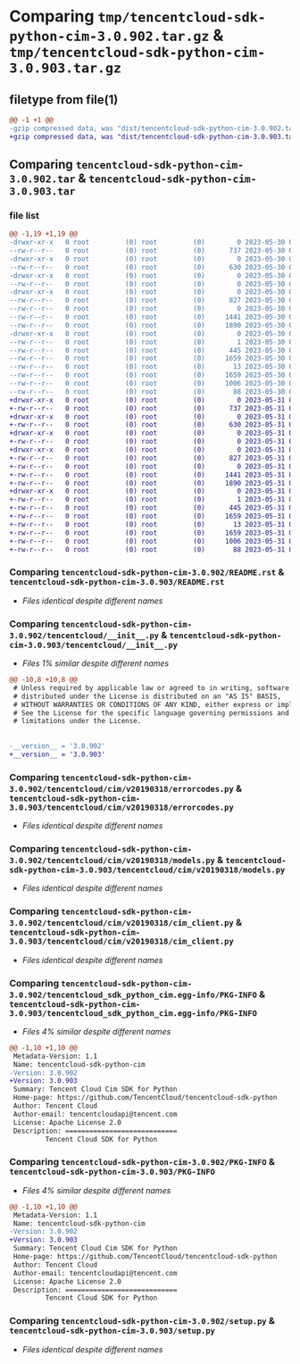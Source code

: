 # Comparing `tmp/tencentcloud-sdk-python-cim-3.0.902.tar.gz` & `tmp/tencentcloud-sdk-python-cim-3.0.903.tar.gz`

## filetype from file(1)

```diff
@@ -1 +1 @@
-gzip compressed data, was "dist/tencentcloud-sdk-python-cim-3.0.902.tar", last modified: Tue May 30 00:18:47 2023, max compression
+gzip compressed data, was "dist/tencentcloud-sdk-python-cim-3.0.903.tar", last modified: Wed May 31 02:06:56 2023, max compression
```

## Comparing `tencentcloud-sdk-python-cim-3.0.902.tar` & `tencentcloud-sdk-python-cim-3.0.903.tar`

### file list

```diff
@@ -1,19 +1,19 @@
-drwxr-xr-x   0 root         (0) root         (0)        0 2023-05-30 00:18:47.000000 tencentcloud-sdk-python-cim-3.0.902/
--rw-r--r--   0 root         (0) root         (0)      737 2023-05-30 00:18:46.000000 tencentcloud-sdk-python-cim-3.0.902/README.rst
-drwxr-xr-x   0 root         (0) root         (0)        0 2023-05-30 00:18:47.000000 tencentcloud-sdk-python-cim-3.0.902/tencentcloud/
--rw-r--r--   0 root         (0) root         (0)      630 2023-05-30 00:18:46.000000 tencentcloud-sdk-python-cim-3.0.902/tencentcloud/__init__.py
-drwxr-xr-x   0 root         (0) root         (0)        0 2023-05-30 00:18:47.000000 tencentcloud-sdk-python-cim-3.0.902/tencentcloud/cim/
--rw-r--r--   0 root         (0) root         (0)        0 2023-05-30 00:18:46.000000 tencentcloud-sdk-python-cim-3.0.902/tencentcloud/cim/__init__.py
-drwxr-xr-x   0 root         (0) root         (0)        0 2023-05-30 00:18:47.000000 tencentcloud-sdk-python-cim-3.0.902/tencentcloud/cim/v20190318/
--rw-r--r--   0 root         (0) root         (0)      827 2023-05-30 00:18:46.000000 tencentcloud-sdk-python-cim-3.0.902/tencentcloud/cim/v20190318/errorcodes.py
--rw-r--r--   0 root         (0) root         (0)        0 2023-05-30 00:18:46.000000 tencentcloud-sdk-python-cim-3.0.902/tencentcloud/cim/v20190318/__init__.py
--rw-r--r--   0 root         (0) root         (0)     1441 2023-05-30 00:18:46.000000 tencentcloud-sdk-python-cim-3.0.902/tencentcloud/cim/v20190318/models.py
--rw-r--r--   0 root         (0) root         (0)     1890 2023-05-30 00:18:46.000000 tencentcloud-sdk-python-cim-3.0.902/tencentcloud/cim/v20190318/cim_client.py
-drwxr-xr-x   0 root         (0) root         (0)        0 2023-05-30 00:18:47.000000 tencentcloud-sdk-python-cim-3.0.902/tencentcloud_sdk_python_cim.egg-info/
--rw-r--r--   0 root         (0) root         (0)        1 2023-05-30 00:18:47.000000 tencentcloud-sdk-python-cim-3.0.902/tencentcloud_sdk_python_cim.egg-info/dependency_links.txt
--rw-r--r--   0 root         (0) root         (0)      445 2023-05-30 00:18:47.000000 tencentcloud-sdk-python-cim-3.0.902/tencentcloud_sdk_python_cim.egg-info/SOURCES.txt
--rw-r--r--   0 root         (0) root         (0)     1659 2023-05-30 00:18:47.000000 tencentcloud-sdk-python-cim-3.0.902/tencentcloud_sdk_python_cim.egg-info/PKG-INFO
--rw-r--r--   0 root         (0) root         (0)       13 2023-05-30 00:18:47.000000 tencentcloud-sdk-python-cim-3.0.902/tencentcloud_sdk_python_cim.egg-info/top_level.txt
--rw-r--r--   0 root         (0) root         (0)     1659 2023-05-30 00:18:47.000000 tencentcloud-sdk-python-cim-3.0.902/PKG-INFO
--rw-r--r--   0 root         (0) root         (0)     1006 2023-05-30 00:18:46.000000 tencentcloud-sdk-python-cim-3.0.902/setup.py
--rw-r--r--   0 root         (0) root         (0)       88 2023-05-30 00:18:47.000000 tencentcloud-sdk-python-cim-3.0.902/setup.cfg
+drwxr-xr-x   0 root         (0) root         (0)        0 2023-05-31 02:06:56.000000 tencentcloud-sdk-python-cim-3.0.903/
+-rw-r--r--   0 root         (0) root         (0)      737 2023-05-31 02:06:56.000000 tencentcloud-sdk-python-cim-3.0.903/README.rst
+drwxr-xr-x   0 root         (0) root         (0)        0 2023-05-31 02:06:56.000000 tencentcloud-sdk-python-cim-3.0.903/tencentcloud/
+-rw-r--r--   0 root         (0) root         (0)      630 2023-05-31 02:06:56.000000 tencentcloud-sdk-python-cim-3.0.903/tencentcloud/__init__.py
+drwxr-xr-x   0 root         (0) root         (0)        0 2023-05-31 02:06:56.000000 tencentcloud-sdk-python-cim-3.0.903/tencentcloud/cim/
+-rw-r--r--   0 root         (0) root         (0)        0 2023-05-31 02:06:56.000000 tencentcloud-sdk-python-cim-3.0.903/tencentcloud/cim/__init__.py
+drwxr-xr-x   0 root         (0) root         (0)        0 2023-05-31 02:06:56.000000 tencentcloud-sdk-python-cim-3.0.903/tencentcloud/cim/v20190318/
+-rw-r--r--   0 root         (0) root         (0)      827 2023-05-31 02:06:56.000000 tencentcloud-sdk-python-cim-3.0.903/tencentcloud/cim/v20190318/errorcodes.py
+-rw-r--r--   0 root         (0) root         (0)        0 2023-05-31 02:06:56.000000 tencentcloud-sdk-python-cim-3.0.903/tencentcloud/cim/v20190318/__init__.py
+-rw-r--r--   0 root         (0) root         (0)     1441 2023-05-31 02:06:56.000000 tencentcloud-sdk-python-cim-3.0.903/tencentcloud/cim/v20190318/models.py
+-rw-r--r--   0 root         (0) root         (0)     1890 2023-05-31 02:06:56.000000 tencentcloud-sdk-python-cim-3.0.903/tencentcloud/cim/v20190318/cim_client.py
+drwxr-xr-x   0 root         (0) root         (0)        0 2023-05-31 02:06:56.000000 tencentcloud-sdk-python-cim-3.0.903/tencentcloud_sdk_python_cim.egg-info/
+-rw-r--r--   0 root         (0) root         (0)        1 2023-05-31 02:06:56.000000 tencentcloud-sdk-python-cim-3.0.903/tencentcloud_sdk_python_cim.egg-info/dependency_links.txt
+-rw-r--r--   0 root         (0) root         (0)      445 2023-05-31 02:06:56.000000 tencentcloud-sdk-python-cim-3.0.903/tencentcloud_sdk_python_cim.egg-info/SOURCES.txt
+-rw-r--r--   0 root         (0) root         (0)     1659 2023-05-31 02:06:56.000000 tencentcloud-sdk-python-cim-3.0.903/tencentcloud_sdk_python_cim.egg-info/PKG-INFO
+-rw-r--r--   0 root         (0) root         (0)       13 2023-05-31 02:06:56.000000 tencentcloud-sdk-python-cim-3.0.903/tencentcloud_sdk_python_cim.egg-info/top_level.txt
+-rw-r--r--   0 root         (0) root         (0)     1659 2023-05-31 02:06:56.000000 tencentcloud-sdk-python-cim-3.0.903/PKG-INFO
+-rw-r--r--   0 root         (0) root         (0)     1006 2023-05-31 02:06:56.000000 tencentcloud-sdk-python-cim-3.0.903/setup.py
+-rw-r--r--   0 root         (0) root         (0)       88 2023-05-31 02:06:56.000000 tencentcloud-sdk-python-cim-3.0.903/setup.cfg
```

### Comparing `tencentcloud-sdk-python-cim-3.0.902/README.rst` & `tencentcloud-sdk-python-cim-3.0.903/README.rst`

 * *Files identical despite different names*

### Comparing `tencentcloud-sdk-python-cim-3.0.902/tencentcloud/__init__.py` & `tencentcloud-sdk-python-cim-3.0.903/tencentcloud/__init__.py`

 * *Files 1% similar despite different names*

```diff
@@ -10,8 +10,8 @@
 # Unless required by applicable law or agreed to in writing, software
 # distributed under the License is distributed on an "AS IS" BASIS,
 # WITHOUT WARRANTIES OR CONDITIONS OF ANY KIND, either express or implied.
 # See the License for the specific language governing permissions and
 # limitations under the License.
 
 
-__version__ = '3.0.902'
+__version__ = '3.0.903'
```

### Comparing `tencentcloud-sdk-python-cim-3.0.902/tencentcloud/cim/v20190318/errorcodes.py` & `tencentcloud-sdk-python-cim-3.0.903/tencentcloud/cim/v20190318/errorcodes.py`

 * *Files identical despite different names*

### Comparing `tencentcloud-sdk-python-cim-3.0.902/tencentcloud/cim/v20190318/models.py` & `tencentcloud-sdk-python-cim-3.0.903/tencentcloud/cim/v20190318/models.py`

 * *Files identical despite different names*

### Comparing `tencentcloud-sdk-python-cim-3.0.902/tencentcloud/cim/v20190318/cim_client.py` & `tencentcloud-sdk-python-cim-3.0.903/tencentcloud/cim/v20190318/cim_client.py`

 * *Files identical despite different names*

### Comparing `tencentcloud-sdk-python-cim-3.0.902/tencentcloud_sdk_python_cim.egg-info/PKG-INFO` & `tencentcloud-sdk-python-cim-3.0.903/tencentcloud_sdk_python_cim.egg-info/PKG-INFO`

 * *Files 4% similar despite different names*

```diff
@@ -1,10 +1,10 @@
 Metadata-Version: 1.1
 Name: tencentcloud-sdk-python-cim
-Version: 3.0.902
+Version: 3.0.903
 Summary: Tencent Cloud Cim SDK for Python
 Home-page: https://github.com/TencentCloud/tencentcloud-sdk-python
 Author: Tencent Cloud
 Author-email: tencentcloudapi@tencent.com
 License: Apache License 2.0
 Description: ============================
         Tencent Cloud SDK for Python
```

### Comparing `tencentcloud-sdk-python-cim-3.0.902/PKG-INFO` & `tencentcloud-sdk-python-cim-3.0.903/PKG-INFO`

 * *Files 4% similar despite different names*

```diff
@@ -1,10 +1,10 @@
 Metadata-Version: 1.1
 Name: tencentcloud-sdk-python-cim
-Version: 3.0.902
+Version: 3.0.903
 Summary: Tencent Cloud Cim SDK for Python
 Home-page: https://github.com/TencentCloud/tencentcloud-sdk-python
 Author: Tencent Cloud
 Author-email: tencentcloudapi@tencent.com
 License: Apache License 2.0
 Description: ============================
         Tencent Cloud SDK for Python
```

### Comparing `tencentcloud-sdk-python-cim-3.0.902/setup.py` & `tencentcloud-sdk-python-cim-3.0.903/setup.py`

 * *Files identical despite different names*

